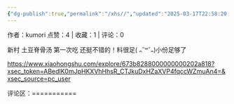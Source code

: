 ```yaml
---
{"dg-publish":true,"permalink":"/xhs//","updated":"2025-03-17T22:58:20.963+08:00"}
---
```


作者：kumori
点赞：4   |   收藏：1   |   评论：0

新村
土豆脊骨汤 第一次吃 还挺不错的！料很足( ᎔˘꒳˘᎔)小份足够了

https://www.xiaohongshu.com/explore/673b8288000000000202a818?xsec_token=ABedlK0mJpHKXVhHhsR_CTJkuDxHZaXVP4fqccWZmuAn4=&xsec_source=pc_user

评论区：===========

